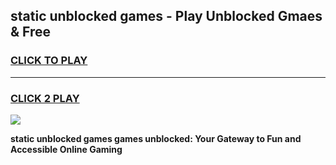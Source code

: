 
## static unblocked games - Play Unblocked Gmaes & Free
<h3>
<a href="https://premium.freeplayer.one?title=static_unblocked_games&ref=19F">CLICK TO PLAY</a></h3>
<hr>

<h3>
<a href="https://premium.freeplayer.one?title=static_unblocked_games&ref=19F">CLICK 2 PLAY</a>
  
</h3>

<a href="https://premium.freeplayer.one?title=static_unblocked_games&ref=19F/"><img src="https://clearcache.store/games.png"></a>


**static unblocked games games unblocked: Your Gateway to Fun and Accessible Online Gaming**
